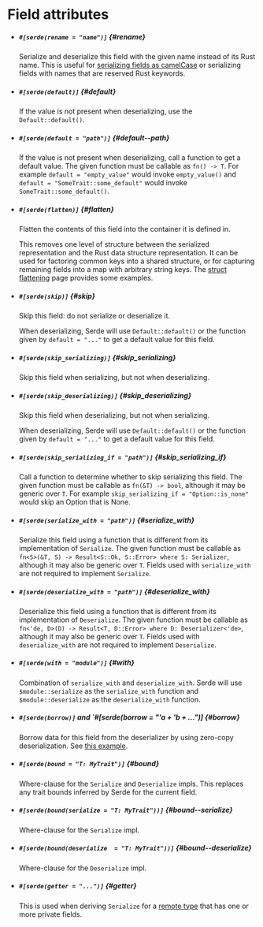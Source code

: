 # Field attributes

- ##### `#[serde(rename = "name")]` {#rename}

  Serialize and deserialize this field with the given name instead of its Rust
  name. This is useful for [serializing fields as camelCase](attr-rename.md) or
  serializing fields with names that are reserved Rust keywords.

- ##### `#[serde(default)]` {#default}

  If the value is not present when deserializing, use the `Default::default()`.

- ##### `#[serde(default = "path")]` {#default--path}

  If the value is not present when deserializing, call a function to get a
  default value. The given function must be callable as `fn() -> T`. For example
  `default = "empty_value"` would invoke `empty_value()` and `default =
  "SomeTrait::some_default"` would invoke `SomeTrait::some_default()`.

- ##### `#[serde(flatten)]` {#flatten}

  Flatten the contents of this field into the container it is defined in.

  This removes one level of structure between the serialized representation and
  the Rust data structure representation. It can be used for factoring common
  keys into a shared structure, or for capturing remaining fields into a map
  with arbitrary string keys. The [struct flattening](attr-flatten.md) page
  provides some examples.

- ##### `#[serde(skip)]` {#skip}

  Skip this field: do not serialize or deserialize it.

  When deserializing, Serde will use `Default::default()` or the function
  given by `default = "..."` to get a default value for this field.

- ##### `#[serde(skip_serializing)]` {#skip_serializing}

  Skip this field when serializing, but not when deserializing.

- ##### `#[serde(skip_deserializing)]` {#skip_deserializing}

  Skip this field when deserializing, but not when serializing.

  When deserializing, Serde will use `Default::default()` or the function
  given by `default = "..."` to get a default value for this field.

- ##### `#[serde(skip_serializing_if = "path")]` {#skip_serializing_if}

  Call a function to determine whether to skip serializing this field. The given
  function must be callable as `fn(&T) -> bool`, although it may be generic over
  `T`. For example `skip_serializing_if = "Option::is_none"` would skip an
  Option that is None.

- ##### `#[serde(serialize_with = "path")]` {#serialize_with}

  Serialize this field using a function that is different from its
  implementation of `Serialize`. The given function must be callable as
  `fn<S>(&T, S) -> Result<S::Ok, S::Error> where S: Serializer`, although it
  may also be generic over `T`. Fields used with `serialize_with` are not
  required to implement `Serialize`.

- ##### `#[serde(deserialize_with = "path")]` {#deserialize_with}

  Deserialize this field using a function that is different from its
  implementation of `Deserialize`. The given function must be callable as
  `fn<'de, D>(D) -> Result<T, D::Error> where D: Deserializer<'de>`, although it
  may also be generic over `T`. Fields used with `deserialize_with` are not
  required to implement `Deserialize`.

- ##### `#[serde(with = "module")]` {#with}

  Combination of `serialize_with` and `deserialize_with`. Serde will use
  `$module::serialize` as the `serialize_with` function and
  `$module::deserialize` as the `deserialize_with` function.

- ##### `#[serde(borrow)]` and `#[serde(borrow = "'a + 'b + ...")] {#borrow}

  Borrow data for this field from the deserializer by using zero-copy
  deserialization. See [this example](lifetimes.md#borrowing-data-in-a-derived-impl).

- ##### `#[serde(bound = "T: MyTrait")]` {#bound}

  Where-clause for the `Serialize` and `Deserialize` impls. This replaces any
  trait bounds inferred by Serde for the current field.

- ##### `#[serde(bound(serialize = "T: MyTrait"))]` {#bound--serialize}

  Where-clause for the `Serialize` impl.

- ##### `#[serde(bound(deserialize  = "T: MyTrait"))]` {#bound--deserialize}

  Where-clause for the `Deserialize` impl.

- ##### `#[serde(getter = "...")]` {#getter}

  This is used when deriving `Serialize` for a [remote type](remote-derive.md)
  that has one or more private fields.
